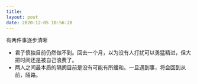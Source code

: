 ```yaml
---
title: 
layout: post
date: 2020-12-05 10:56:20
---
```


有两件事逐步清晰

* 君子慎独目前仍然做不到。回去一个月，以为没有人打扰可以勇猛精进，但大把时间还是被自己浪费了。
* 两人之间最本质的隔阂目前是没有可能有所缓和。一旦遇到事，将会回到从前，陌路。
